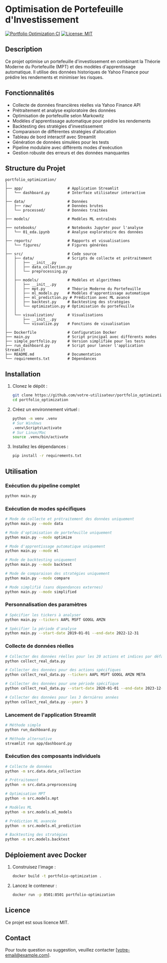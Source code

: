 # Optimisation de Portefeuille d'Investissement

[![Portfolio Optimization CI](https://github.com/Baudelaire12/PROJET-OPTIMIZATION-PORTFEUILLE/actions/workflows/python-app.yml/badge.svg)](https://github.com/Baudelaire12/PROJET-OPTIMIZATION-PORTFEUILLE/actions/workflows/python-app.yml)
[![License: MIT](https://img.shields.io/badge/License-MIT-yellow.svg)](https://opensource.org/licenses/MIT)

## Description
Ce projet optimise un portefeuille d'investissement en combinant la Théorie Moderne du Portefeuille (MPT) et des modèles d'apprentissage automatique. Il utilise des données historiques de Yahoo Finance pour prédire les rendements et minimiser les risques.

## Fonctionnalités
- Collecte de données financières réelles via Yahoo Finance API
- Prétraitement et analyse exploratoire des données
- Optimisation de portefeuille selon Markowitz
- Modèles d'apprentissage automatique pour prédire les rendements
- Backtesting des stratégies d'investissement
- Comparaison de différentes stratégies d'allocation
- Tableau de bord interactif avec Streamlit
- Génération de données simulées pour les tests
- Pipeline modulaire avec différents modes d'exécution
- Gestion robuste des erreurs et des données manquantes

## Structure du Projet
```
portfolio_optimization/
│
├── app/                    # Application Streamlit
│   └── dashboard.py        # Interface utilisateur interactive
│
├── data/                   # Données
│   ├── raw/                # Données brutes
│   └── processed/          # Données traitées
│
├── models/                 # Modèles ML entraînés
│
├── notebooks/              # Notebooks Jupyter pour l'analyse
│   └── 01_eda.ipynb        # Analyse exploratoire des données
│
├── reports/                # Rapports et visualisations
│   └── figures/            # Figures générées
│
├── src/                    # Code source
│   ├── data/               # Scripts de collecte et prétraitement
│   │   ├── __init__.py
│   │   ├── data_collection.py
│   │   └── preprocessing.py
│   │
│   ├── models/             # Modèles et algorithmes
│   │   ├── __init__.py
│   │   ├── mpt.py          # Théorie Moderne du Portefeuille
│   │   ├── ml_models.py    # Modèles d'apprentissage automatique
│   │   ├── ml_prediction.py # Prédiction avec ML avancé
│   │   ├── backtest.py     # Backtesting des stratégies
│   │   └── optimization.py # Optimisation du portefeuille
│   │
│   └── visualization/      # Visualisations
│       ├── __init__.py
│       └── visualize.py    # Fonctions de visualisation
│
├── Dockerfile              # Configuration Docker
├── main.py                 # Script principal avec différents modes
├── simple_portfolio.py     # Version simplifiée pour les tests
├── run_dashboard.py        # Script pour lancer l'application Streamlit
├── README.md               # Documentation
└── requirements.txt        # Dépendances
```

## Installation
1. Clonez le dépôt :
   ```bash
   git clone https://github.com/votre-utilisateur/portfolio_optimization.git
   cd portfolio_optimization
   ```

2. Créez un environnement virtuel :
   ```bash
   python -m venv .venv
   # Sur Windows
   .venv\Scripts\activate
   # Sur Linux/Mac
   source .venv/bin/activate
   ```

3. Installez les dépendances :
   ```bash
   pip install -r requirements.txt
   ```

## Utilisation

### Exécution du pipeline complet
```bash
python main.py
```

### Exécution de modes spécifiques
```bash
# Mode de collecte et prétraitement des données uniquement
python main.py --mode data

# Mode d'optimisation de portefeuille uniquement
python main.py --mode optimize

# Mode d'apprentissage automatique uniquement
python main.py --mode ml

# Mode de backtesting uniquement
python main.py --mode backtest

# Mode de comparaison des stratégies uniquement
python main.py --mode compare

# Mode simplifié (sans dépendances externes)
python main.py --mode simplified
```

### Personnalisation des paramètres
```bash
# Spécifier les tickers à analyser
python main.py --tickers AAPL MSFT GOOGL AMZN

# Spécifier la période d'analyse
python main.py --start-date 2019-01-01 --end-date 2022-12-31
```

### Collecte de données réelles
```bash
# Collecter des données réelles pour les 20 actions et indices par défaut
python collect_real_data.py

# Collecter des données pour des actions spécifiques
python collect_real_data.py --tickers AAPL MSFT GOOGL AMZN META

# Collecter des données pour une période spécifique
python collect_real_data.py --start-date 2020-01-01 --end-date 2023-12-31

# Collecter des données pour les 3 dernières années
python collect_real_data.py --years 3
```

### Lancement de l'application Streamlit
```bash
# Méthode simple
python run_dashboard.py

# Méthode alternative
streamlit run app/dashboard.py
```

### Exécution des composants individuels
```bash
# Collecte de données
python -m src.data.data_collection

# Prétraitement
python -m src.data.preprocessing

# Optimisation MPT
python -m src.models.mpt

# Modèles ML
python -m src.models.ml_models

# Prédiction ML avancée
python -m src.models.ml_prediction

# Backtesting des stratégies
python -m src.models.backtest
```

## Déploiement avec Docker
1. Construisez l'image :
   ```bash
   docker build -t portfolio-optimization .
   ```

2. Lancez le conteneur :
   ```bash
   docker run -p 8501:8501 portfolio-optimization
   ```

## Licence
Ce projet est sous licence MIT.

## Contact
Pour toute question ou suggestion, veuillez contacter [votre-email@example.com].
